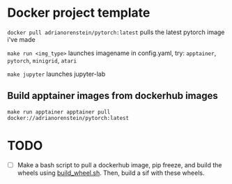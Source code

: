 # Docker project template

`docker pull adrianorenstein/pytorch:latest` pulls the latest pytorch image i've made

`make run <img_type>` launches imagename in config.yaml, try: `apptainer`, `pytorch`, `minigrid`, `atari`

`make jupyter` launches jupyter-lab

## Build apptainer images from dockerhub images
`make run apptainer apptainer pull docker://adrianorenstein/pytorch:latest`

# TODO
- [ ] Make a bash script to pull a dockerhub image, pip freeze, and build the wheels using [build_wheel.sh](https://github.com/ComputeCanada/wheels_builder?tab=readme-ov-file#build_wheelsh). Then, build a sif with these wheels.